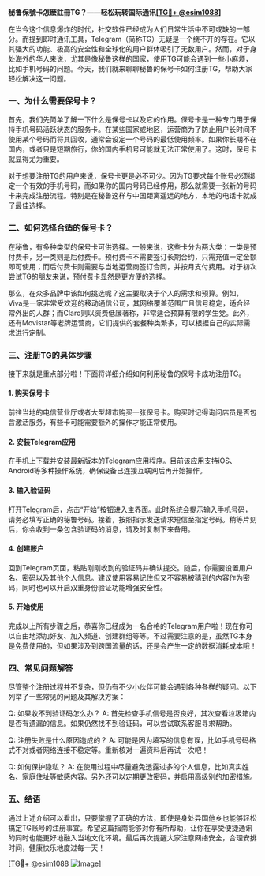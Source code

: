**秘鲁保號卡怎麽註冊TG？——轻松玩转国际通讯[[TG💪+ @esim1088](https://t.me/s/esim1088)]**

在当今这个信息爆炸的时代，社交软件已经成为人们日常生活中不可或缺的一部分。而提到即时通讯工具，Telegram（简称TG）无疑是一个绕不开的存在。它以其强大的功能、极高的安全性和全球化的用户群体吸引了无数用户。然而，对于身处海外的华人来说，尤其是像秘鲁这样的国家，使用TG可能会遇到一些小麻烦，比如手机号码的问题。今天，我们就来聊聊秘鲁的保号卡如何注册TG，帮助大家轻松解决这一问题。

### 一、为什么需要保号卡？

首先，我们先简单了解一下什么是保号卡以及它的作用。保号卡是一种专门用于保持手机号码活跃状态的服务卡。在某些国家或地区，运营商为了防止用户长时间不使用某个号码而将其回收，通常会设定一个号码的最低使用频率。如果你长期不在国内，或者只是短期旅行，你的国内手机号可能就无法正常使用了。这时，保号卡就显得尤为重要。

对于想要注册TG的用户来说，保号卡更是必不可少。因为TG要求每个账号必须绑定一个有效的手机号码，而如果你的国内号码已经停用，那么就需要一张新的号码卡来完成注册流程。特别是在秘鲁这样与中国距离遥远的地方，本地的电话卡就成了最佳选择。

### 二、如何选择合适的保号卡？

在秘鲁，有多种类型的保号卡可供选择。一般来说，这些卡分为两大类：一类是预付费卡，另一类则是后付费卡。预付费卡不需要签订长期合约，只需充值一定金额即可使用；而后付费卡则需要与当地运营商签订合同，并按月支付费用。对于初次尝试TG的朋友来说，预付费卡显然是更方便的选择。

那么，在众多品牌中该如何挑选呢？这主要取决于个人的需求和预算。例如，Viva是一家非常受欢迎的移动通信公司，其网络覆盖范围广且信号稳定，适合经常外出的人群；而Claro则以资费低廉著称，非常适合预算有限的学生党。此外，还有Movistar等老牌运营商，它们提供的套餐种类繁多，可以根据自己的实际需求进行定制。

### 三、注册TG的具体步骤

接下来就是重点部分啦！下面将详细介绍如何利用秘鲁的保号卡成功注册TG。

#### 1. 购买保号卡
前往当地的电信营业厅或者大型超市购买一张保号卡。购买时记得询问店员是否包含激活服务，有些卡可能需要额外的操作才能正常使用。

#### 2. 安装Telegram应用
在手机上下载并安装最新版本的Telegram应用程序。目前该应用支持iOS、Android等多种操作系统，确保设备已连接互联网后再开始操作。

#### 3. 输入验证码
打开Telegram后，点击“开始”按钮进入主界面。此时系统会提示输入手机号码，请务必填写正确的秘鲁号码。接着，按照指示发送请求短信至指定号码。稍等片刻后，你会收到一条包含验证码的消息，请及时复制下来备用。

#### 4. 创建账户
回到Telegram页面，粘贴刚刚收到的验证码并确认提交。随后，你需要设置用户名、密码以及其他个人信息。建议使用容易记住但又不容易被猜到的内容作为密码，同时也可以开启双重身份验证功能增强安全性。

#### 5. 开始使用
完成以上所有步骤之后，恭喜你已经成为一名合格的Telegram用户啦！现在你可以自由地添加好友、加入频道、创建群组等等。不过需要注意的是，虽然TG本身是免费使用的，但如果涉及到跨国流量的话，还是会产生一定的数据消耗成本哦！

### 四、常见问题解答

尽管整个注册过程并不复杂，但仍有不少小伙伴可能会遇到各种各样的疑问。以下列举了一些常见的问题及其解决方案：

Q: 如果收不到验证码怎么办？
A: 首先检查手机信号是否良好，其次查看垃圾箱内是否有遗漏的信息。如果仍然找不到验证码，可以尝试联系客服寻求帮助。

Q: 注册失败是什么原因造成的？
A: 可能是因为填写的信息有误，比如手机号码格式不对或者网络连接不稳定等。重新核对一遍资料后再试一次吧！

Q: 如何保护隐私？
A: 在使用过程中尽量避免透露过多的个人信息，比如真实姓名、家庭住址等敏感内容。另外还可以定期更改密码，并启用高级别的加密措施。

### 五、结语

通过上述介绍可以看出，只要掌握了正确的方法，即使是身处异国他乡也能够轻松搞定TG账号的注册事宜。希望这篇指南能够对你有所帮助，让你在享受便捷通讯的同时也能更好地融入当地文化环境。最后再次提醒大家注意网络安全，合理安排时间，健康快乐地度过每一天！

[[TG💪+ @esim1088](https://t.me/s/esim1088) ![Image](https://i.postimg.cc/4NQfJmqS/Snipaste-2025-05-13-00-14-12.png)]